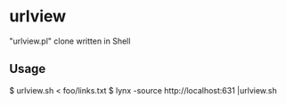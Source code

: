 urlview
=======

"urlview.pl" clone written in Shell

Usage
-----

$ urlview.sh < foo/links.txt
$ lynx -source http://localhost:631 |urlview.sh
